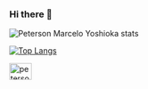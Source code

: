 ### Hi there 👋

![Peterson Marcelo Yoshioka stats](https://github-readme-stats.vercel.app/api?username=marceloyoshioka&show_icons=true&theme=tokyonight)

[![Top Langs](https://github-readme-stats.vercel.app/api/top-langs/?username=marceloyoshioka&layout=compact)](https://github.com/marceloyoshioka)

<a href="https://www.linkedin.com/in/marcelo-yoshioka/" target="_blank">
  <img align="center" alt="peterson_linkedin" height="30" width="40" src="https://cdn.jsdelivr.net/gh/devicons/devicon/icons/linkedin/linkedin-plain.svg" style="max-width: 100%;" />
</a>

<!--
**marceloyoshioka/marceloyoshioka** is a ✨ _special_ ✨ repository because its `README.md` (this file) appears on your GitHub profile.

Here are some ideas to get you started:

- 🔭 I’m currently working on ...
- 🌱 I’m currently learning ...
- 👯 I’m looking to collaborate on ...
- 🤔 I’m looking for help with ...
- 💬 Ask me about ...
- 📫 How to reach me: ...
- 😄 Pronouns: ...
- ⚡ Fun fact: ...
-->

